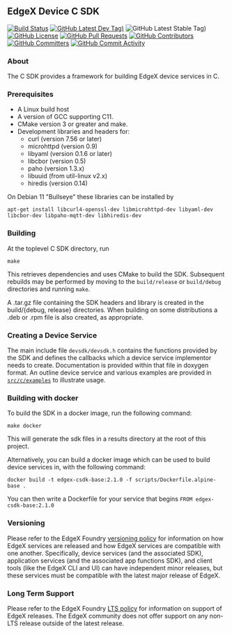 ## EdgeX Device C SDK
[![Build Status](https://jenkins.edgexfoundry.org/view/EdgeX%20Foundry%20Project/job/edgexfoundry/job/device-sdk-c/job/main/badge/icon)](https://jenkins.edgexfoundry.org/view/EdgeX%20Foundry%20Project/job/edgexfoundry/job/device-sdk-c/job/main/) [![GitHub Latest Dev Tag)](https://img.shields.io/github/v/tag/edgexfoundry/device-sdk-c?include_prereleases&sort=semver&label=latest-dev)](https://github.com/edgexfoundry/device-sdk-c/tags) ![GitHub Latest Stable Tag)](https://img.shields.io/github/v/tag/edgexfoundry/device-sdk-c?sort=semver&label=latest-stable) [![GitHub License](https://img.shields.io/github/license/edgexfoundry/device-sdk-c)](https://choosealicense.com/licenses/apache-2.0/) [![GitHub Pull Requests](https://img.shields.io/github/issues-pr-raw/edgexfoundry/device-sdk-c)](https://github.com/edgexfoundry/device-sdk-c/pulls) [![GitHub Contributors](https://img.shields.io/github/contributors/edgexfoundry/device-sdk-c)](https://github.com/edgexfoundry/device-sdk-c/contributors) [![GitHub Committers](https://img.shields.io/badge/team-committers-green)](https://github.com/orgs/edgexfoundry/teams/device-sdk-c-committers/members) [![GitHub Commit Activity](https://img.shields.io/github/commit-activity/m/edgexfoundry/device-sdk-c)](https://github.com/edgexfoundry/device-sdk-c/commits)


### About

The C SDK provides a framework for building EdgeX device services in C.

### Prerequisites

* A Linux build host
* A version of GCC supporting C11.
* CMake version 3 or greater and make.
* Development libraries and headers for:
  * curl (version 7.56 or later)
  * microhttpd (version 0.9)
  * libyaml (version 0.1.6 or later)
  * libcbor (version 0.5)
  * paho (version 1.3.x)
  * libuuid (from util-linux v2.x)
  * hiredis (version 0.14)

On Debian 11 "Bullseye" these libraries can be installed by
```
apt-get install libcurl4-openssl-dev libmicrohttpd-dev libyaml-dev libcbor-dev libpaho-mqtt-dev libhiredis-dev
```

### Building

At the toplevel C SDK directory, run
```
make
```
This retrieves dependencies and uses CMake to build the SDK. Subsequent
rebuilds may be performed by moving to the ```build/release``` or
```build/debug``` directories and running ```make```.

A .tar.gz file containing the SDK headers and library is created in the
build/{debug, release} directories. When building on some distributions
a .deb or .rpm file is also created, as appropriate.

### Creating a Device Service

The main include file ```devsdk/devsdk.h``` contains the functions provided by
the SDK and defines the callbacks which a device service implementor needs to
create. Documentation is provided within that file in doxygen format.
An outline device service and various examples are provided in
[```src/c/examples```](src/c/examples/README.md) to illustrate usage.

### Building with docker

To build the SDK in a docker image, run the following command:

`make docker`

This will generate the sdk files in a results directory at the root of this project.

Alternatively, you can build a docker image which can be used to build device services in, with the following command:

`docker build -t edgex-csdk-base:2.1.0 -f scripts/Dockerfile.alpine-base .`

You can then write a Dockerfile for your service that begins `FROM edgex-csdk-base:2.1.0`

### Versioning

Please refer to the EdgeX Foundry [versioning policy](https://wiki.edgexfoundry.org/pages/viewpage.action?pageId=21823969) for information on how EdgeX services are released and how EdgeX services are compatible with one another.  Specifically, device services (and the associated SDK), application services (and the associated app functions SDK), and client tools (like the EdgeX CLI and UI) can have independent minor releases, but these services must be compatible with the latest major release of EdgeX.

### Long Term Support

Please refer to the EdgeX Foundry [LTS policy](https://wiki.edgexfoundry.org/display/FA/Long+Term+Support) for information on support of EdgeX releases. The EdgeX community does not offer support on any non-LTS release outside of the latest release.
